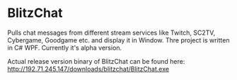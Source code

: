 BlitzChat
=========

Pulls chat messages from different stream services like Twitch, SC2TV, Cybergame, Goodgame etc. and display it in Window. Thre project is written in C# WPF. Currently it's alpha version. 

Actual release version binary of BlitzChat can be found here: http://192.71.245.147/downloads/blitzchat/BlitzChat.exe
